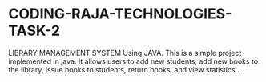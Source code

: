 # CODING-RAJA-TECHNOLOGIES-TASK-2
LIBRARY MANAGEMENT SYSTEM Using JAVA. This is a simple project implemented in java. It allows users to add new students, add new books to the library, issue books to students, return books, and view statistics...
